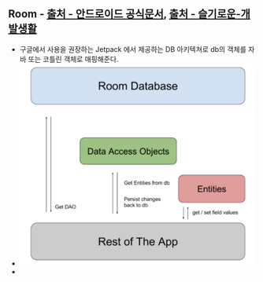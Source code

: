 Room - [출처 - 안드로이드 공식문서](https://developer.android.com/training/data-storage/room?hl=ko), [출처 - 슬기로운-개발생활](https://medium.com/슬기로운-개발생활/안드로이드-room-사용법-1b7bd07b4ce)
---
* 구글에서 사용을 권장하는 Jetpack 에서 제공하는 DB 아키텍쳐로 db의 객체를 자바 또는 코틀린 객체로 매핑해준다.
* ![](img/room.png)
* 
